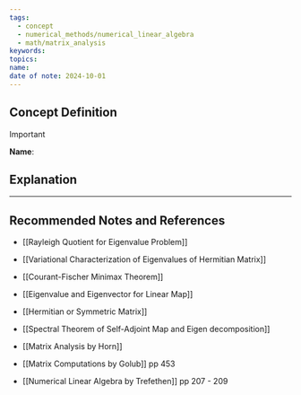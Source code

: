```yaml
---
tags:
  - concept
  - numerical_methods/numerical_linear_algebra
  - math/matrix_analysis
keywords: 
topics: 
name: 
date of note: 2024-10-01
---
```


## Concept Definition

>[!important]
>**Name**: 



## Explanation





-----------
##  Recommended Notes and References


- [[Rayleigh Quotient for Eigenvalue Problem]]
- [[Variational Characterization of Eigenvalues of Hermitian Matrix]]
- [[Courant-Fischer Minimax Theorem]]


- [[Eigenvalue and Eigenvector for Linear Map]]
- [[Hermitian or Symmetric Matrix]]
- [[Spectral Theorem of Self-Adjoint Map and Eigen decomposition]]


- [[Matrix Analysis by Horn]]
- [[Matrix Computations by Golub]] pp 453
- [[Numerical Linear Algebra by Trefethen]] pp 207 - 209